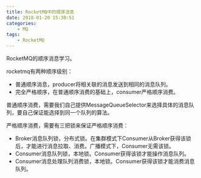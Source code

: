 ```yaml
---
title: RocketMQ中的顺序消息
date: 2018-01-20 15:30:51
categories: 
	- MQ
tags:
	- RocketMQ
---
```


RocketMQ的顺序消息学习。

<!--more-->

rocketmq有两种顺序级别：

- 普通顺序消息，producer将相关联的消息发送到相同的消息队列。
- 完全严格顺序，在普通顺序消费的基础上，consumer严格顺序消费。

普通顺序消费，需要我们自己提供MessageQueueSelector来选择具体的消息队列，要自己保证能选择到同一个队列的算法。

严格顺序消费，需要有三把锁来保证严格顺序消费：

- Broker消息队列锁，分布式锁。在集群模式下Consumer从Broker获得该锁后，才能进行消息拉取、消费。广播模式下，Consumer无需该锁。
- Consumer消息队列锁，本地锁。Consumer获得该锁才能操作消息队列。
- Consumer消息处理队列消费锁，本地锁。Consumer获得该锁才能消费消息队列。